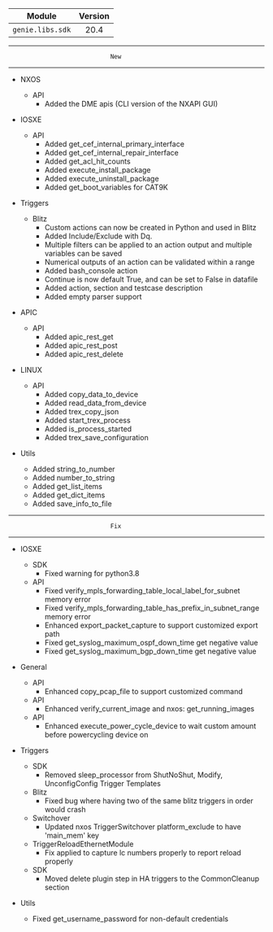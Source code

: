 
| Module                  | Version       |
| ------------------------|:-------------:|
| ``genie.libs.sdk``      |  20.4         |

--------------------------------------------------------------------------------
                                New
--------------------------------------------------------------------------------
* NXOS
    * API
        * Added the DME apis (CLI version of the NXAPI GUI)

* IOSXE
    * API
        * Added get_cef_internal_primary_interface
        * Added get_cef_internal_repair_interface
        * Added get_acl_hit_counts
        * Added execute_install_package
        * Added execute_uninstall_package
        * Added get_boot_variables for CAT9K

* Triggers
    * Blitz
        * Custom actions can now be created in Python and used in Blitz
        * Added Include/Exclude with Dq.
        * Multiple filters can be applied to an action output and multiple variables can be saved
        * Numerical outputs of an action can be validated within a range
        * Added bash_console action
        * Continue is now default True, and can be set to False in datafile
        * Added action, section and testcase description
        * Added empty parser support

* APIC
    * API
        * Added apic_rest_get
        * Added apic_rest_post
        * Added apic_rest_delete

* LINUX
    * API
        * Added copy_data_to_device
        * Added read_data_from_device
        * Added trex_copy_json
        * Added start_trex_process
        * Added is_process_started
        * Added trex_save_configuration

* Utils
    * Added string_to_number
    * Added number_to_string
    * Added get_list_items
    * Added get_dict_items
    * Added save_info_to_file


--------------------------------------------------------------------------------
                                Fix
--------------------------------------------------------------------------------

* IOSXE
    * SDK
        * Fixed warning for python3.8
    * API
        * Fixed verify_mpls_forwarding_table_local_label_for_subnet memory error
        * Fixed verify_mpls_forwarding_table_has_prefix_in_subnet_range memory error
        * Enhanced export_packet_capture to support customized export path
        * Fixed get_syslog_maximum_ospf_down_time get negative value
        * Fixed get_syslog_maximum_bgp_down_time get negative value

* General
    * API
        * Enhanced copy_pcap_file to support customized command
    * API
        * Enhanced verify_current_image and nxos: get_running_images
    * API
        * Enhanced execute_power_cycle_device to wait custom amount before powercycling device on

* Triggers
    * SDK
        * Removed sleep_processor from ShutNoShut, Modify, UnconfigConfig Trigger Templates
    * Blitz
        * Fixed bug where having two of the same blitz triggers in order would crash
    * Switchover
        * Updated nxos TriggerSwitchover platform_exclude to have 'main_mem' key
    * TriggerReloadEthernetModule
        * Fix applied to capture lc numbers properly to report reload properly
    * SDK
        * Moved delete plugin step in HA triggers to the CommonCleanup section


* Utils
    * Fixed get_username_password for non-default credentials

